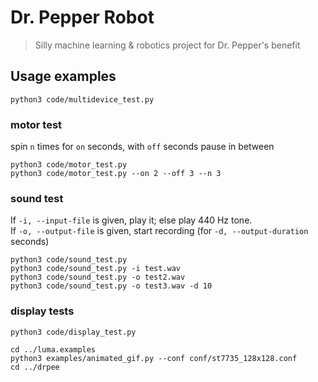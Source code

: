 # Dr. Pepper Robot

> Silly machine learning & robotics project for Dr. Pepper's benefit

## Usage examples

```
python3 code/multidevice_test.py
```

### motor test

spin `n` times for `on` seconds, with `off` seconds pause in between

```
python3 code/motor_test.py
python3 code/motor_test.py --on 2 --off 3 --n 3
```

### sound test

If `-i, --input-file` is given, play it; else play 440 Hz tone.  
If `-o, --output-file` is given, start recording (for `-d, --output-duration` seconds)

```
python3 code/sound_test.py
python3 code/sound_test.py -i test.wav
python3 code/sound_test.py -o test2.wav
python3 code/sound_test.py -o test3.wav -d 10
```

### display tests

```
python3 code/display_test.py
```

```
cd ../luma.examples
python3 examples/animated_gif.py --conf conf/st7735_128x128.conf
cd ../drpee
```